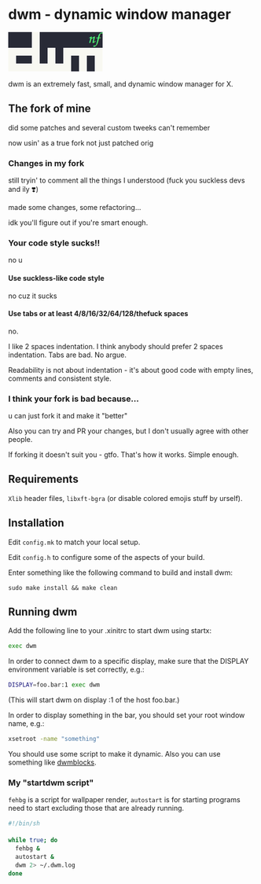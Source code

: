 # dwm - dynamic window manager

![dwm logo](dwm.png)

dwm is an extremely fast, small, and dynamic window manager for X.

## The fork of mine

did some patches and several custom tweeks can't remember

now usin' as a true fork not just patched orig

### Changes in my fork

still tryin' to comment all the things I understood
(fuck you suckless devs and ily ❣️)

made some changes, some refactoring...

idk you'll figure out if you're smart enough.

### Your code style sucks!!

no u

#### Use suckless-like code style

no cuz it sucks

#### Use tabs or at least 4/8/16/32/64/128/thefuck spaces

no.

I like 2 spaces indentation. I think anybody should prefer 2 spaces indentation.
Tabs are bad. No argue.

Readability is not about indentation - it's about good code with empty lines,
comments and consistent style.

### I think your fork is bad because...

u can just fork it and make it "better"

Also you can try and PR your changes, but I don't usually agree with other
people.

If forking it doesn't suit you - gtfo. That's how it works. Simple enough.

## Requirements

`Xlib` header files, `libxft-bgra` (or disable colored emojis stuff by urself).

## Installation

Edit `config.mk` to match your local setup.

Edit `config.h` to configure some of the aspects of your build.

Enter something like the following command to build and install dwm:

    sudo make install && make clean

## Running dwm

Add the following line to your .xinitrc to start dwm using startx:

```sh
exec dwm
```

In order to connect dwm to a specific display, make sure that
the DISPLAY environment variable is set correctly, e.g.:

```sh
DISPLAY=foo.bar:1 exec dwm
```

(This will start dwm on display :1 of the host foo.bar.)

In order to display something in the bar, you should set your root window
name, e.g.:

```sh
xsetroot -name "something"
```

You should use some script to make it dynamic. Also you can use something like
[dwmblocks](https://github.com/torrinfail/dwmblocks).

### My "startdwm script"

`fehbg` is a script for wallpaper render, `autostart` is for starting programs
need to start excluding those that are already running.

```sh
#!/bin/sh

while true; do
  fehbg &
  autostart &
  dwm 2> ~/.dwm.log
done
```
